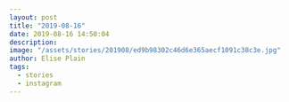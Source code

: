 ```yaml
---
layout: post
title: "2019-08-16"
date: 2019-08-16 14:50:04
description: 
image: "/assets/stories/201908/ed9b98302c46d6e365aecf1091c38c3e.jpg"
author: Elise Plain
tags: 
  - stories
  - instagram
---
```



<p></p>
